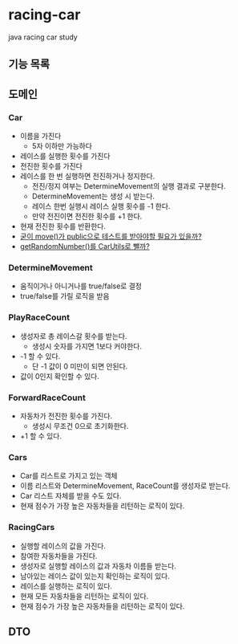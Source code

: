 # racing-car
java racing car study



## 기능 목록

## 도메인

### Car

- 이름을 가진다
  - 5자 이하만 가능하다
- 레이스를 실행한 횟수를 가진다
- 전진한 횟수를 가진다
- 레이스를 한 번 실행하면 전진하거나 정지한다.
  - 전진/정지 여부는 DetermineMovement의 실행 결과로 구분한다.
  - DetermineMovement는 생성 시 받는다.
  - 레이스 한번 실행시 레이스 실행 횟수를 -1 한다.
  - 만약 전진이면 전진한 횟수를 +1 한다.
- 현재 전진한 횟수를 반환한다.
- <u>굳이 move()가 public으로 테스트를 받아야할 필요가 있을까?</u>
- <u>getRandomNumber()를 CarUtils로 뺄까?</u>



### DetermineMovement

- 움직이거나 아니거나를 true/false로 결정
- true/false를 가릴 로직을 받음



### PlayRaceCount

- 생성자로 총 레이스갈 횟수를 받는다.
  - 생성시 숫자를 가지면 1보다 커야한다.
- -1 할 수 있다.
  - 단 -1 값이 0 미만이 되면 안된다.
- 값이 0인지 확인할 수 있다.



### ForwardRaceCount

- 자동차가 전진한 횟수를 가진다.
  - 생성시 무조건 0으로 초기화한다.
- +1 할 수 있다.



### Cars

- Car를 리스트로 가지고 있는 객체
- 이름 리스트와 DetermineMovement, RaceCount를 생성자로 받는다.
- Car 리스트 자체를 받을 수도 있다.
- 현재 점수가 가장 높은 자동차들을 리턴하는 로직이 있다.



### RacingCars

- 실행할 레이스의 값을 가진다.
- 참여한 자동차들을 가진다.
- 생성자로 실행할 레이스의 값과 자동차 이름들 받는다.
- 남아있는 레이스 값이 있는지 확인하는 로직이 있다.
- 레이스를 실행하는 로직이 있다.
- 현재 모든 자동차들을 리턴하는 로직이 있다.
- 현재 점수가 가장 높은 자동차들을 리턴하는 로직이 있다.



## DTO



